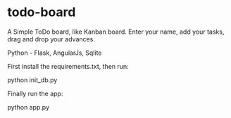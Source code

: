 todo-board
==========

A Simple ToDo board, like Kanban board.
Enter your name, add your tasks, drag and drop your advances.

Python - Flask, AngularJs, Sqlite

First install the requirements.txt, then run:
 
python init_db.py

Finally run the app:

python app.py
